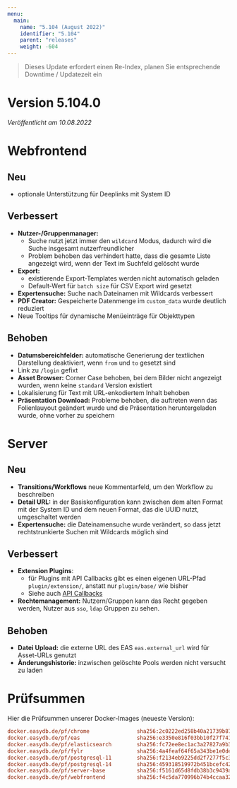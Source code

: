 ```yaml
---
menu:
  main:
    name: "5.104 (August 2022)"
    identifier: "5.104"
    parent: "releases"
    weight: -604
---
```


> Dieses Update erfordert einen Re-Index, planen Sie entsprechende Downtime / Updatezeit ein

# Version 5.104.0

*Veröffentlicht am 10.08.2022*

# Webfrontend

## Neu

* optionale Unterstützung für Deeplinks mit System ID


## Verbessert

* **Nutzer-/Gruppenmanager:**
  * Suche nutzt jetzt immer den `wildcard` Modus, dadurch wird die Suche insgesamt nutzerfreundlicher
  * Problem behoben das verhindert hatte, dass die gesamte Liste angezeigt wird, wenn der Text im Suchfeld gelöscht wurde
* **Export:**
  * existierende Export-Templates werden nicht automatisch geladen
  * Default-Wert für `batch size` für CSV Export wird gesetzt
* **Expertensuche:** Suche nach Dateinamen mit Wildcards verbessert
* **PDF Creator:** Gespeicherte Datenmenge im `custom_data` wurde deutlich reduziert
* Neue Tooltips für dynamische Menüeinträge für Objekttypen

## Behoben

* **Datumsbereichfelder:** automatische Generierung der textlichen Darstellung deaktiviert, wenn  `from` und `to` gesetzt sind
* Link zu `/login` gefixt
* **Asset Browser:** Corner Case behoben, bei dem Bilder nicht angezeigt wurden, wenn keine `standard` Version existiert
* Lokalisierung für Text mit URL-enkodiertem Inhalt behoben
* **Präsentation Download:** Probleme behoben, die auftreten wenn das Folienlauyout geändert wurde und die Präsentation heruntergeladen wurde, ohne vorher zu speichern

# Server

## Neu

* **Transitions/Workflows** neue Kommentarfeld, um den Workflow zu beschreiben
* **Detail URL:** in der Basiskonfiguration kann zwischen dem alten Format mit der System ID und dem neuen Format, das die UUID nutzt, umgeschaltet werden
* **Expertensuche:** die Dateinamensuche wurde verändert, so dass jetzt rechtstrunkierte Suchen mit Wildcards möglich sind

## Verbessert

* **Extension Plugins**:
  * für Plugins mit API Callbacks gibt es einen eigenen URL-Pfad `plugin/extension/`, anstatt nur `plugin/base/` wie bisher
  * Siehe auch [API Callbacks](/en/technical/plugins/#api-callbacks)
* **Rechtemanagement:** Nutzern/Gruppen kann das Recht gegeben werden, Nutzer aus `sso`, `ldap` Gruppen zu sehen.

## Behoben

* **Datei Upload:** die externe URL des EAS `eas.external_url` wird für Asset-URLs genutzt
* **Änderungshistorie:** inzwischen gelöschte Pools werden nicht versucht zu laden

# Prüfsummen

Hier die Prüfsummen unserer Docker-Images (neueste Version):

```ini
docker.easydb.de/pf/chrome               sha256:2c0222ed258b40a21739b877e4684796bee62cca99a09bf74e668f40a1450327
docker.easydb.de/pf/eas                  sha256:e3350e816f03bb10f27f741d7124d287b0d943fd9e5e6b2f22d533ae28fcf621
docker.easydb.de/pf/elasticsearch        sha256:fc72ee8ec1ac3a27827a9b39b2cc921c0e659e0fc2d8e8126ad4d151c45b4624
docker.easydb.de/pf/fylr                 sha256:4a4feaf64f65a343be1e0de140b4470d53ebb7e7c723749fea79b53f17a32e63
docker.easydb.de/pf/postgresql-11        sha256:f2134eb9225dd2f7277f5c3d1d18b6bf76f7510828eb9eb9f5f194ee81625099
docker.easydb.de/pf/postgresql-14        sha256:459318519972b451bcefc425d04c9718e37bffd2c27130999744d4f696ee26d4
docker.easydb.de/pf/server-base          sha256:f5161d65d8fdb38b3c9439a83bb10e4377e292aa491c558ba17ff5f2f3de5be8
docker.easydb.de/pf/webfrontend          sha256:f4c5da770996b74b4ccaa329b94bfe4643d46fd6aef1a77bf42770b0000f2aad
```

